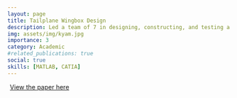 ```yaml
---
layout: page
title: Tailplane Wingbox Design 
description: Led a team of 7 in designing, constructing, and testing a light aircraft wingbox.
img: assets/img/kyam.jpg
importance: 3
category: Academic
#related_publications: true
social: true 
skills: [MATLAB, CATIA]
---
```


<a href="{{ 'assets/pdf/AERO3465_Report.pdf' | relative_url }}" 
   target="_blank" 
   rel="noopener noreferrer" 
   style="display: inline-flex; align-items: center; gap: 0.4em;">
  <i class="fas fa-file-pdf fa-2x"></i>
  <span>View the paper here</span>
  <i class="fa-solid fa-arrow-up-right-from-square"></i>
</a>